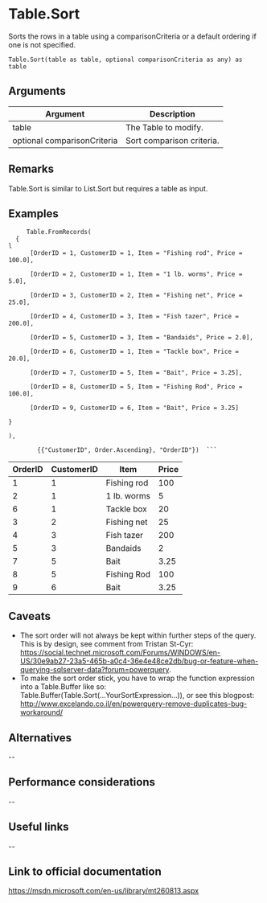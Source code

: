 # Table.Sort

Sorts the rows in a table using a comparisonCriteria or a default ordering if one is not specified.

```Table.Sort(table as table, optional comparisonCriteria as any) as table ```

## Arguments


Argument | Description
-------- | -----------
table | The Table to modify.
optional comparisonCriteria | Sort comparison criteria.

## Remarks

Table.Sort is similar to List.Sort but requires a table as input.

## Examples

```Table.Sort(  
     Table.FromRecords(  
  {  
l 
      [OrderID = 1, CustomerID = 1, Item = "Fishing rod", Price = 100.0],  
  
      [OrderID = 2, CustomerID = 1, Item = "1 lb. worms", Price = 5.0],  
  
      [OrderID = 3, CustomerID = 2, Item = "Fishing net", Price = 25.0],  
  
      [OrderID = 4, CustomerID = 3, Item = "Fish tazer", Price = 200.0],  
  
      [OrderID = 5, CustomerID = 3, Item = "Bandaids", Price = 2.0],  
  
      [OrderID = 6, CustomerID = 1, Item = "Tackle box", Price = 20.0],  
  
      [OrderID = 7, CustomerID = 5, Item = "Bait", Price = 3.25],  
  
      [OrderID = 8, CustomerID = 5, Item = "Fishing Rod", Price = 100.0],  
  
      [OrderID = 9, CustomerID = 6, Item = "Bait", Price = 3.25]  
  
}  
  
),  
  
        {{"CustomerID", Order.Ascending}, "OrderID"})  ```
````

OrderID | CustomerID | Item | Price
------- | ---------- | ---- | -----
1 | 1 | Fishing rod | 100
2 | 1 | 1 lb. worms | 5
6 | 1 | Tackle box | 20
3 | 2 | Fishing net | 25
4 | 3 | Fish tazer | 200
5 | 3 | Bandaids | 2
7 | 5 | Bait | 3.25
8 | 5 | Fishing Rod | 100
9 | 6 | Bait | 3.25


## Caveats
- The sort order will not always be kept within further steps of the query. This is by design, see comment from Tristan St-Cyr: https://social.technet.microsoft.com/Forums/WINDOWS/en-US/30e9ab27-23a5-465b-a0c4-36e4e48ce2db/bug-or-feature-when-querying-sqlserver-data?forum=powerquery.
- To make the sort order stick, you have to wrap the function expression into a Table.Buffer like so: Table.Buffer(Table.Sort(...YourSortExpression...)), or see this blogpost: http://www.excelando.co.il/en/powerquery-remove-duplicates-bug-workaround/


## Alternatives
--
## Performance considerations
--
## Useful links
--
## Link to official documentation
https://msdn.microsoft.com/en-us/library/mt260813.aspx
